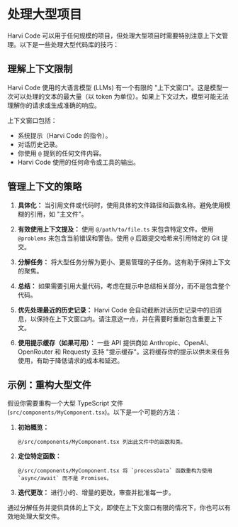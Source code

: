 # 处理大型项目

Harvi Code 可以用于任何规模的项目，但处理大型项目时需要特别注意上下文管理。以下是一些处理大型代码库的技巧：

## 理解上下文限制

Harvi Code 使用的大语言模型 (LLMs) 有一个有限的 "上下文窗口"。这是模型一次可以处理的文本的最大量（以 token 为单位）。如果上下文过大，模型可能无法理解你的请求或生成准确的响应。

上下文窗口包括：

- 系统提示（Harvi Code 的指令）。
- 对话历史记录。
- 你使用 `@` 提到的任何文件内容。
- Harvi Code 使用的任何命令或工具的输出。

## 管理上下文的策略

1.  **具体化：** 当引用文件或代码时，使用具体的文件路径和函数名称。避免使用模糊的引用，如 "主文件"。

2.  **有效使用上下文提及：** 使用 `@/path/to/file.ts` 来包含特定文件。使用 `@problems` 来包含当前错误和警告。使用 `@` 后跟提交哈希来引用特定的 Git 提交。

3.  **分解任务：** 将大型任务分解为更小、更易管理的子任务。这有助于保持上下文的聚焦。

4.  **总结：** 如果需要引用大量代码，考虑在提示中总结相关部分，而不是包含整个代码。

5.  **优先处理最近的历史记录：** Harvi Code 会自动截断对话历史记录中的旧消息，以保持在上下文窗口内。请注意这一点，并在需要时重新包含重要上下文。

6.  **使用提示缓存（如果可用）：** 一些 API 提供商如 Anthropic、OpenAI、OpenRouter 和 Requesty 支持 "提示缓存"。这将缓存你的提示以供未来任务使用，有助于降低请求的成本和延迟。

## 示例：重构大型文件

假设你需要重构一个大型 TypeScript 文件 (`src/components/MyComponent.tsx`)。以下是一个可能的方法：

1.  **初始概览：**

    ```
    @/src/components/MyComponent.tsx 列出此文件中的函数和类。
    ```

2.  **定位特定函数：**

    ```
    @/src/components/MyComponent.tsx 将 `processData` 函数重构为使用 `async/await` 而不是 Promises。
    ```

3.  **迭代更改：** 进行小的、增量的更改，审查并批准每一步。

通过分解任务并提供具体的上下文，即使在上下文窗口有限的情况下，你也可以有效地处理大型文件。
